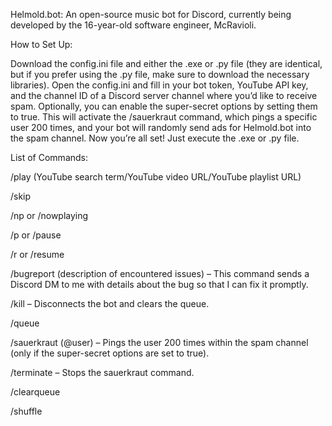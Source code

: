 Helmold.bot: An open-source music bot for Discord, currently being developed by the 16-year-old software engineer, McRavioli.

How to Set Up:

Download the config.ini file and either the .exe or .py file (they are identical, but if you prefer using the .py file, make sure to download the necessary libraries).
Open the config.ini and fill in your bot token, YouTube API key, and the channel ID of a Discord server channel where you’d like to receive spam.
Optionally, you can enable the super-secret options by setting them to true. This will activate the /sauerkraut command, which pings a specific user 200 times, and your bot will randomly send ads for Helmold.bot into the spam channel.
Now you’re all set! Just execute the .exe or .py file.

List of Commands:

/play (YouTube search term/YouTube video URL/YouTube playlist URL)

/skip 

/np or /nowplaying

/p or /pause

/r or /resume

/bugreport (description of encountered issues) – This command sends a Discord DM to me with details about the bug so that I can fix it promptly.

/kill – Disconnects the bot and clears the queue.

/queue

/sauerkraut (@user) – Pings the user 200 times within the spam channel (only if the super-secret options are set to true).

/terminate – Stops the sauerkraut command.

/clearqueue

/shuffle

